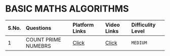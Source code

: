 # BASIC MATHS ALGORITHMS
|S.No.| Questions| Platform Links         | Video Links                       |Difficulity Level |
|:--| :--------     | :-------      | :-------------------------------- | :--------------  |
|1| COUNT PRIME NUMEBRS | [Click](https://leetcode.com/problems/count-primes/description/)| [Click](https://www.youtube.com/watch?v=Y4KdgqV1IqA&list=PLfqMhTWNBTe137I_EPQd34TsgV6IO55pt&index=34) | `MEDIUM`|